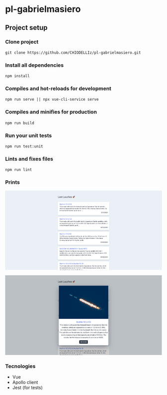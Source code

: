 # pl-gabrielmasiero

## Project setup

### Clone project
```
git clone https://github.com/CHIODELLIz/pl-gabrielmasiero.git
```

### Install all dependencies
```
npm install
```

### Compiles and hot-reloads for development
```
npm run serve || npx vue-cli-service serve
```

### Compiles and minifies for production
```
npm run build
```

### Run your unit tests
```
npm run test:unit
```

### Lints and fixes files
```
npm run lint
```

### Prints

![Alt text](src/assets/prints/last-launchs-screen.png?raw=true "Last launchs")

![Alt text](src/assets/prints/launch-detail-screen.png?raw=true "Launch details")

### Tecnologies
- Vue
- Apollo client
- Jest (for tests)